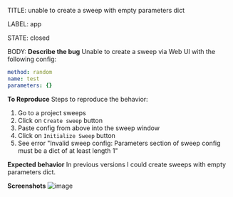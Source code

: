 TITLE:
unable to create a sweep with empty parameters dict

LABEL:
app

STATE:
closed

BODY:
**Describe the bug**
Unable to create a sweep via Web UI with the following config:
```yaml
method: random
name: test
parameters: {}
```

**To Reproduce**
Steps to reproduce the behavior:
1. Go to a project sweeps
2. Click on `Create sweep` button
3. Paste config from above into the sweep window
4. Click on `Initialize Sweep` button
4. See error "Invalid sweep config: Parameters section of sweep config must be a dict of at least length 1"

**Expected behavior**
In previous versions I could create sweeps with empty parameters dict.

**Screenshots**
![image](https://user-images.githubusercontent.com/5283394/144477692-0e4eccd5-20e5-4df0-8f38-2c361f92bf07.png)


